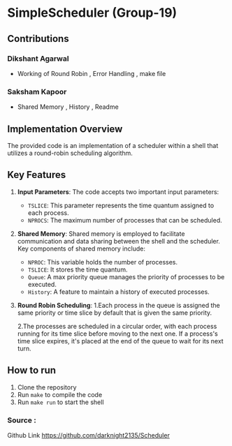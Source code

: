 # SimpleScheduler (Group-19) 

## Contributions

### Dikshant Agarwal
- Working of Round Robin , Error Handling , make file

### Saksham Kapoor
- Shared Memory , History , Readme

## Implementation Overview

The provided code is an implementation of a scheduler within a shell that utilizes a round-robin scheduling algorithm.

## Key Features

1. **Input Parameters**: The code accepts two important input parameters:
   - `TSLICE`: This parameter represents the time quantum assigned to each process.
   - `NPROCS`: The maximum number of processes that can be scheduled.

2. **Shared Memory**: Shared memory is employed to facilitate communication and data sharing between the shell and the scheduler. Key components of shared memory include:
   - `NPROC`: This variable holds the number of processes.
   - `TSLICE`: It stores the time quantum.
   - `Queue`: A max priority queue manages the priority of processes to be executed.
   - `History`: A feature to maintain a history of executed processes.

3. **Round Robin Scheduling**: 
    1.Each process in the queue is assigned the same priority or time slice by default that is given the same priority.

    2.The processes are scheduled in a circular order, with each process running for its time slice before moving to the next one. If a process's time slice expires, it's placed at the end of the queue to wait for its next turn.


## How to run

1. Clone the repository
2. Run `make` to compile the code
3. Run `make run` to start the shell

### Source :
Github Link https://github.com/darknight2135/Scheduler